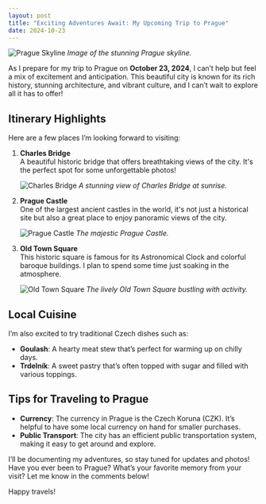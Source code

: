 ```yaml
---
layout: post
title: "Exciting Adventures Await: My Upcoming Trip to Prague"
date: 2024-10-23
---
```


![Prague Skyline](https://example.com/prague-skyline.jpg)  <!-- Replace with an actual image URL -->
*Image of the stunning Prague skyline.*

As I prepare for my trip to Prague on **October 23, 2024**, I can’t help but feel a mix of excitement and anticipation. This beautiful city is known for its rich history, stunning architecture, and vibrant culture, and I can’t wait to explore all it has to offer!

## Itinerary Highlights

Here are a few places I’m looking forward to visiting:

1. **Charles Bridge**  
   A beautiful historic bridge that offers breathtaking views of the city. It's the perfect spot for some unforgettable photos!

   ![Charles Bridge](https://www.google.com/url?sa=i&url=https%3A%2F%2Flivingprague.com%2Fprague-attractions%2Fcharles-bridge%2F&psig=AOvVaw3Ih-Aq8E00ydBvKtPaq9CN&ust=1729263145696000&source=images&cd=vfe&opi=89978449&ved=0CBQQjRxqFwoTCMjyna3VlYkDFQAAAAAdAAAAABAE)  <!-- Replace with an actual image URL -->
   *A stunning view of Charles Bridge at sunrise.*

2. **Prague Castle**  
   One of the largest ancient castles in the world, it's not just a historical site but also a great place to enjoy panoramic views of the city.

   ![Prague Castle](https://example.com/prague-castle.jpg)  <!-- Replace with an actual image URL -->
   *The majestic Prague Castle.*

3. **Old Town Square**  
   This historic square is famous for its Astronomical Clock and colorful baroque buildings. I plan to spend some time just soaking in the atmosphere.

   ![Old Town Square](https://example.com/old-town-square.jpg)  <!-- Replace with an actual image URL -->
   *The lively Old Town Square bustling with activity.*

## Local Cuisine

I’m also excited to try traditional Czech dishes such as:

- **Goulash**: A hearty meat stew that’s perfect for warming up on chilly days.
- **Trdelník**: A sweet pastry that’s often topped with sugar and filled with various toppings.

## Tips for Traveling to Prague

- **Currency**: The currency in Prague is the Czech Koruna (CZK). It’s helpful to have some local currency on hand for smaller purchases.
- **Public Transport**: The city has an efficient public transportation system, making it easy to get around and explore.

I’ll be documenting my adventures, so stay tuned for updates and photos! Have you ever been to Prague? What’s your favorite memory from your visit? Let me know in the comments below!

Happy travels!

